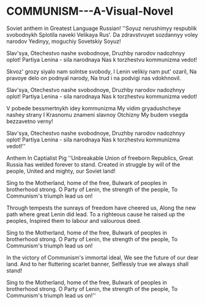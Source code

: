 # COMMUNISM---A-Visual-Novel
Soviet anthem in Greatest Language Russian!
''Soyuz nerushimyy respublik svobodnykh
Splotila naveki Velikaya Rus'.
Da zdravstvuyet sozdannyy voley narodov
Yedinyy, moguchiy Sovetskiy Soyuz!

Slav'sya, Otechestvo nashe svobodnoye,
Druzhby narodov nadozhnyy oplot!
Partiya Lenina - sila narodnaya
Nas k torzhestvu kommunizma vedot!

Skvoz' grozy siyalo nam solntse svobody,
I Lenin velikiy nam put' ozaril,
Na pravoye delo on podnyal narody,
Na trud i na podvigi nas vdokhnovil.

Slav'sya, Otechestvo nashe svobodnoye,
Druzhby narodov nadozhnyy oplot!
Partiya Lenina - sila narodnaya
Nas k torzhestvu kommunizma vedot!

V pobede bessmertnykh idey kommunizma
My vidim gryadushcheye nashey strany
I Krasnomu znameni slavnoy Otchizny
My budem vsegda bezzavetno verny!

Slav'sya, Otechestvo nashe svobodnoye,
Druzhby narodov nadozhnyy oplot!
Partiya Lenina - sila narodnaya
Nas k torzhestvu kommunizma vedot!''

Anthem In Captialist Pig
''Unbreakable Union of freeborn Republics,
Great Russia has welded forever to stand.
Created in struggle by will of the people,
United and mighty, our Soviet land!

Sing to the Motherland, home of the free,
Bulwark of peoples in brotherhood strong.
O Party of Lenin, the strength of the people,
To Communism's triumph lead us on!

Through tempests the sunrays of freedom have cheered us,
Along the new path where great Lenin did lead.
To a righteous cause he raised up the peoples,
Inspired them to labour and valourous deed.

Sing to the Motherland, home of the free,
Bulwark of peoples in brotherhood strong.
O Party of Lenin, the strength of the people,
To Communism's triumph lead us on!

In the victory of Communism's immortal ideal,
We see the future of our dear land.
And to her fluttering scarlet banner,
Selflessly true we always shall stand!

Sing to the Motherland, home of the free,
Bulwark of peoples in brotherhood strong.
O Party of Lenin, the strength of the people,
To Communism's triumph lead us on!''
